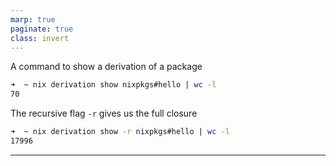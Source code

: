 ```yaml
---
marp: true
paginate: true
class: invert
---
```


A command to show a derivation of a package

```bash
➜  ~ nix derivation show nixpkgs#hello | wc -l
70
```

The recursive flag `-r` gives us the full closure

```bash
➜  ~ nix derivation show -r nixpkgs#hello | wc -l
17996
```

---
